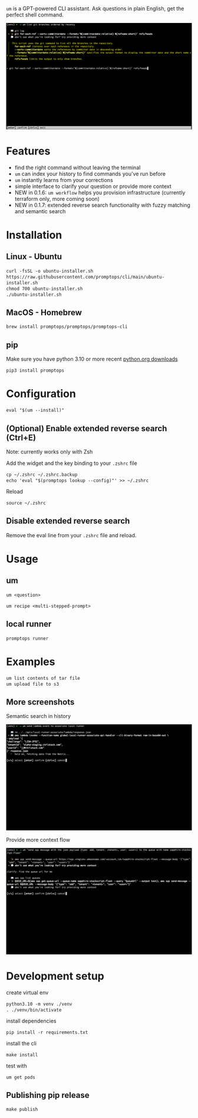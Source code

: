 `um` is a GPT-powered CLI assistant. Ask questions in plain English, get the perfect shell command.

<img src="https://github.com/promptops/cli/raw/main/media/default.png" />

# Features

- find the right command without leaving the terminal
- `um` can index your history to find commands you've run before
- `um` instantly learns from your corrections
- simple interface to clarify your question or provide more context
- NEW in 0.1.6: `um workflow` helps you provision infrastructure (currently terraform only, more coming soon)
- NEW in 0.1.7: extended reverse search functionality with fuzzy matching and semantic search

# Installation

## Linux - Ubuntu
```shell
curl -fsSL -o ubuntu-installer.sh https://raw.githubusercontent.com/promptops/cli/main/ubuntu-installer.sh
chmod 700 ubuntu-installer.sh
./ubuntu-installer.sh
```

## MacOS - Homebrew

```shell
brew install promptops/promptops/promptops-cli
```

## pip 

Make sure you have python 3.10 or more recent
[python.org downloads](https://www.python.org/downloads/)

```shell
pip3 install promptops
```

# Configuration

```shell
eval "$(um --install)"
```

## (Optional) Enable extended reverse search (Ctrl+E)

Note: currently works only with Zsh

Add the widget and the key binding to your `.zshrc` file
```shell
cp ~/.zshrc ~/.zshrc.backup
echo 'eval "$(promptops lookup --config)"' >> ~/.zshrc
```

Reload
```shell
source ~/.zshrc
```

## Disable extended reverse search

Remove the eval line from your `.zshrc` file and reload.


# Usage

## um

```shell
um <question>
```

```shell
um recipe <multi-stepped-prompt>
```

## local runner

```shell
promptops runner
```

# Examples

```shell
um list contents of tar file
um upload file to s3
```

## More screenshots

Semantic search in history

<img src="https://github.com/promptops/cli/raw/main/media/semantic-search.png" />

Provide more context flow

<img src="https://github.com/promptops/cli/raw/main/media/clarify.png" />

# Development setup

create virtual env

```shell
python3.10 -m venv ./venv
. ./venv/bin/activate
```

install dependencies

```shell
pip install -r requirements.txt
```

install the cli

```shell
make install
```

test with

```shell
um get pods
```

## Publishing pip release

```shell
make publish
```
